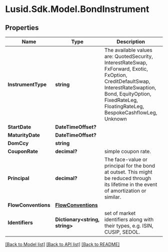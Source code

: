 
# Lusid.Sdk.Model.BondInstrument

## Properties

Name | Type | Description | Notes
------------ | ------------- | ------------- | -------------
**InstrumentType** | **string** | The available values are: QuotedSecurity, InterestRateSwap, FxForward, Exotic, FxOption, CreditDefaultSwap, InterestRateSwaption, Bond, EquityOption, FixedRateLeg, FloatingRateLeg, BespokeCashflowLeg, Unknown | 
**StartDate** | **DateTimeOffset?** |  | 
**MaturityDate** | **DateTimeOffset?** |  | 
**DomCcy** | **string** |  | 
**CouponRate** | **decimal?** | simple coupon rate. | 
**Principal** | **decimal?** | The face-value or principal for the bond at outset.              This might be reduced through its lifetime in the event of amortization or similar. | 
**FlowConventions** | [**FlowConventions**](FlowConventions.md) |  | 
**Identifiers** | **Dictionary&lt;string, string&gt;** | set of market identifiers along with their types, e.g. ISIN, CUSIP, SEDOL. | [optional] 

[[Back to Model list]](../README.md#documentation-for-models)
[[Back to API list]](../README.md#documentation-for-api-endpoints)
[[Back to README]](../README.md)

